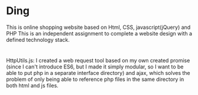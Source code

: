 # Ding
This is online shopping website based on Html, CSS, javascript(jQuery) and PHP
This is an independent assignment to complete a website design with a defined technology stack.
# 
HttpUtils.js: 
I created a web request tool based on my own created promise (since I can't introduce ES6, 
but I made it simply modular, so I want to be able to put php in a separate interface directory) and ajax, 
which solves the problem of only being able to reference php files in the same directory in both html and js files.
